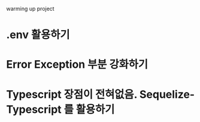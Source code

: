 warming up project

# .env 활용하기

# Error Exception 부분 강화하기

# Typescript 장점이 전혀없음. Sequelize-Typescript 를 활용하기
